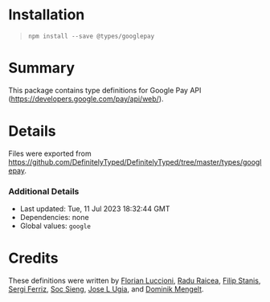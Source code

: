 # Installation
> `npm install --save @types/googlepay`

# Summary
This package contains type definitions for Google Pay API (https://developers.google.com/pay/api/web/).

# Details
Files were exported from https://github.com/DefinitelyTyped/DefinitelyTyped/tree/master/types/googlepay.

### Additional Details
 * Last updated: Tue, 11 Jul 2023 18:32:44 GMT
 * Dependencies: none
 * Global values: `google`

# Credits
These definitions were written by [Florian Luccioni](https://github.com/Fluccioni), [Radu Raicea](https://github.com/Radu-Raicea), [Filip Stanis](https://github.com/fstanis), [Sergi Ferriz](https://github.com/mumpo), [Soc Sieng](https://github.com/socsieng), [Jose L Ugia](https://github.com/JlUgia), and [Dominik Mengelt](https://github.com/dmengelt).

